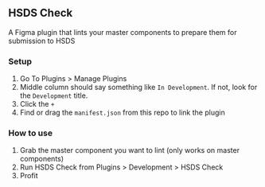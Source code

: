 ## HSDS Check

A Figma plugin that lints your master components to prepare them for submission to HSDS

### Setup

1. Go To Plugins > Manage Plugins
2. Middle column should say something like `In Development`. If not, look for the `Development` title.
3. Click the `+`
4. Find or drag the `manifest.json` from this repo to link the plugin

### How to use

1. Grab the master component you want to lint (only works on master components)
2. Run HSDS Check from Plugins > Development > HSDS Check
3. Profit
